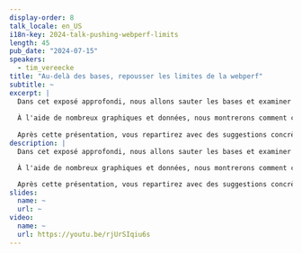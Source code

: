 ```yaml
---
display-order: 8
talk_locale: en_US
i18n-key: 2024-talk-pushing-webperf-limits
length: 45
pub_date: "2024-07-15"
speakers:
  - tim_vereecke
title: "Au-delà des bases, repousser les limites de la webperf"
subtitle: ~
excerpt: |
  Dans cet exposé approfondi, nous allons sauter les bases et examiner quelques techniques avancées pour rendre un site web moderne rapide comme l'éclair.
  
  À l'aide de nombreux graphiques et données, nous montrerons comment ces solutions ont contribué à faire de scalemates.com le site web de modélisme le plus rapide (et le plus grand) au monde.
  
  Après cette présentation, vous repartirez avec des suggestions concrètes pour aller plus loin. Parfait si vous pensez que le 75 percentile ce n'est pas suffisant. Parfait si vous pensez que les sites web doivent être rapides sur tous les navigateurs, tous les appareils, toutes les connexions, partout.
description: |
  Dans cet exposé approfondi, nous allons sauter les bases et examiner quelques techniques avancées pour rendre un site web moderne rapide comme l'éclair.

  À l'aide de nombreux graphiques et données, nous montrerons comment ces solutions ont contribué à faire de scalemates.com le site web de modélisme le plus rapide (et le plus grand) au monde.

  Après cette présentation, vous repartirez avec des suggestions concrètes pour aller plus loin. Parfait si vous pensez que le 75 percentile ce n'est pas suffisant. Parfait si vous pensez que les sites web doivent être rapides sur tous les navigateurs, tous les appareils, toutes les connexions, partout.
slides:
  name: ~
  url: ~
video:
  name: ~
  url: https://youtu.be/rjUrSIqiu6s
---
```

